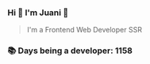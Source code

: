 ### Hi 👋 I&#39;m Juani 🦁

> I&#39;m a Frontend Web Developer SSR

### 📚 Days being a developer: 1158
